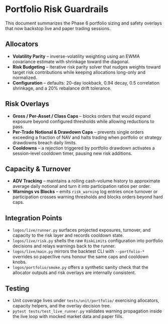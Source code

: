# Portfolio Risk Guardrails

This document summarizes the Phase 6 portfolio sizing and safety overlays that
now backstop live and paper trading sessions.

## Allocators

- **Volatility Parity** – inverse-volatility weighting using an EWMA covariance
  estimate with shrinkage toward the diagonal.
- **Risk Budgeting** – iterative risk parity solver that nudges weights toward
  target risk contributions while keeping allocations long-only and normalized.
- **Configuration** – defaults: 20-day lookback, 0.94 decay, 0.5 correlation
  shrinkage, and a 20% rebalance drift tolerance.

## Risk Overlays

- **Gross / Per-Asset / Class Caps** – blocks orders that would expand exposure
  beyond configured thresholds while allowing reductions to pass.
- **Per-Trade Notional & Drawdown Caps** – prevents single orders exceeding a
  fraction of NAV and halts trading when portfolio or strategy drawdowns breach
  daily limits.
- **Cooldowns** – a rejection triggered by portfolio drawdown activates a
  session-level cooldown timer, pausing new risk additions.

## Capacity & Turnover

- **ADV Tracking** – maintains a rolling cash-volume history to approximate
  average daily notional and turn it into participation ratios per order.
- **Warnings vs Blocks** – emits `risk_warning` log entries once turnover or
  participation crosses warning thresholds and blocks orders beyond hard caps.

## Integration Points

- `logos/live/runner.py` surfaces projected exposures, turnover, and capacity to
  the risk layer and records cooldown state.
- `logos/live/risk.py` shells the raw `RiskLimits` configuration into portfolio
  decisions and relays warnings back to the runner.
- `logos/live/main.py` mirrors the backtest CLI with `--portfolio-*` overrides
  so paper/live runs honour the same caps and cooldown knobs.
- `logos/portfolio/smoke.py` offers a synthetic sanity check that the allocator
  outputs and risk overlays are internally consistent.

## Testing

- Unit coverage lives under `tests/unit/portfolio/` exercising allocators,
  capacity helpers, and the overlay decision tree.
- `pytest tests/test_live_runner.py` validates warning propagation inside the
  live loop with mocked market data and paper fills.
